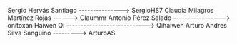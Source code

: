 Sergio Hervás Santiago ---------------> SergioHS7
Claudia Milagros Martínez Rojas ------> Claummr
Antonio Pérez Salado -----------------> onitoxan
Haiwen Qi ----------------------------> Qihaiwen
Arturo Andres Silva Sanguino ---------> ArturoAS